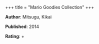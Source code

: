 +++
title = "Mario Goodies Collection"
+++



**Author**: Mitsugu, Kikai

**Published**: 2014

**Rating**: +